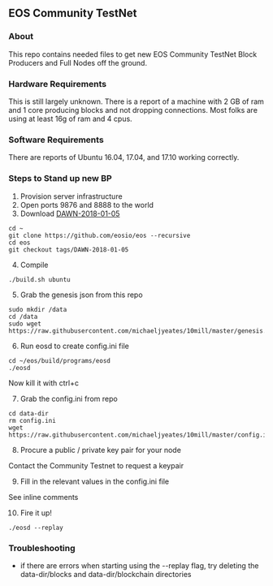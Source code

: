 ## EOS Community TestNet

### About
This repo contains needed files to get new EOS Community TestNet Block Producers and Full Nodes off the ground.

### Hardware Requirements
This is still largely unknown.  There is a report of a machine with 2 GB of ram and 1 core producing blocks and not dropping connections.  Most folks are using at least 16g of ram and 4 cpus.

### Software Requirements
There are reports of Ubuntu 16.04, 17.04, and 17.10 working correctly.

### Steps to Stand up new BP

1. Provision server infrastructure
2. Open ports 9876 and 8888 to the world
3. Download [DAWN-2018-01-05](https://github.com/EOSIO/eos/tree/DAWN-2018-01-05)

```
cd ~
git clone https://github.com/eosio/eos --recursive
cd eos
git checkout tags/DAWN-2018-01-05
```

4. Compile

```
./build.sh ubuntu
```
5. Grab the genesis json from this repo

```
sudo mkdir /data
cd /data
sudo wget https://raw.githubusercontent.com/michaeljyeates/10mill/master/genesis.json
```
6. Run eosd to create config.ini file

```
cd ~/eos/build/programs/eosd
./eosd
```
Now kill it with ctrl+c

7. Grab the config.ini from repo

```
cd data-dir
rm config.ini
wget https://raw.githubusercontent.com/michaeljyeates/10mill/master/config.ini
```

8. Procure a public / private key pair for your node

Contact the Community Testnet to request a keypair

9. Fill in the relevant values in the config.ini file

See inline comments

10. Fire it up!

```
./eosd --replay
```
### Troubleshooting

* if there are errors when starting using the --replay flag, try deleting the data-dir/blocks and data-dir/blockchain directories
